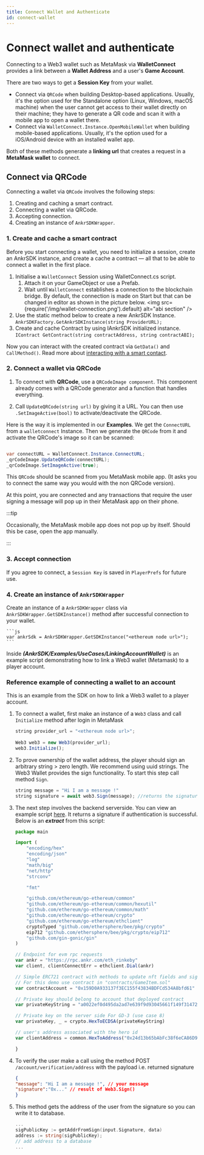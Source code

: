 ```yaml
---
title: Connect Wallet and Authenticate
id: connect-wallet
---
```


# Connect wallet and authenticate

Connecting to a Web3 wallet such as MetaMask via **WalletConnect** provides a link between a **Wallet Address** and a user's **Game Account**. 

There are two ways to get a **Session Key** from your wallet. 

* Connect via `QRCode` when building Desktop-based applications. Usually, it's the option used for the Standalone option (Linux, Windows, macOS machine) when the user cannot get access to their wallet directly on their machine; they have to generate a QR code and scan it with a mobile app to open a wallet there.
* Connect via `WalletConnect.Instance.OpenMobileWallet` when building mobile-based applications. Usually, it's the option used for a iOS/Android device with an installed wallet app.  

Both of these methods generate a **linking url** that creates a request in a **MetaMask wallet** to connect.

## Connect via QRCode

Connecting a wallet via `QRCode` involves the following steps:
1. Creating and caching a smart contract.
2. Connecting a wallet via QRCode.
3. Accepting connection.
4. Creating an instance of `AnkrSDKWrapper`.

### 1. Create and cache a smart contract

Before you start connecting a wallet, you need to initialize a session, create an AnkrSDK instance, and create a cache a contract — all that to be able to connect a wallet in the first place.

1. Initialise a `WalletConnect` Session using WalletConnect.cs script. 
   1. Attach it on your GameObject or use a Prefab. 
   2. Wait until `WalletConnect` establishes a connection to the blockchain bridge. By default, the connection is made on Start but that can be changed in editor as shown in the picture below.
      <img src={require('/img/wallet-connection.png').default} alt="abi section" />
2. Use the static method below to create a new AnkrSDK Instance.
   ```AnkrSDKFactory.GetAnkrSDKInstance(string ProviderURL);```
3. Create and cache Contract by using IAnkrSDK initialized instance.
   ```IContract GetContract(string contractAddress, string contractABI);```

Now you can interact with the created contract via `GetData()` and `CallMethod()`. Read more about [interacting with a smart contact](https://ankr.com/docs/game/unity/interacting-with-blockchain/interacting-with-smart-contract). 


### 2. Connect a wallet via QRCode

1. To connect with **QRCode**, use a ```QRCodeImage component```.
This component already comes with a QRCode generator and a function that handles everything. 

2. Call `UpdateQRCode(string url)` by giving it a URL. 
You can then use `.SetImageActive(bool)` to activate/deactivate the QRCode.

Here is the way it is implemented in our **Examples**.
We get the `ConnectURL` from a `walletconnect` Instance. Then we generate the `QRCode` from it and activate the QRCode's image so it can be scanned: 

```C#

var connectURL = WalletConnect.Instance.ConnectURL;
_qrCodeImage.UpdateQRCode(connectURL);
_qrCodeImage.SetImageActive(true);

```

This `QRCode` should be scanned from you MetaMask mobile app. (It asks you to connect the same way you would with the non QRCode version). 

At this point, you are connected and any transactions that require the user signing a message will pop up in their MetaMask app on their phone. 

:::tip

Occasionally, the MetaMask mobile app does not pop up by itself. Should this be case, open the app manually.

:::

### 3. Accept connection

If you agree to connect, a `Session Key` is saved in `PlayerPrefs` for future use.

### 4. Create an instance of `AnkrSDKWrapper`

Create an instance of a `AnkrSDKWrapper` class via `AnkrSDKWrapper.GetSDKInstance()` method after successful connection to your wallet.

    ```js
    var ankrSdk = AnkrSDKWrapper.GetSDKInstance("<ethereum node url>");
    ```

Inside ***(AnkrSDK/Examples/UseCases/LinkingAccountWallet)*** is an example script demonstrating how to link a Web3 wallet (Metamask) to a player account.

### Reference example of connecting a wallet to an account

This is an example from the SDK on how to link a Web3 wallet to a player account.

1. To connect a wallet, first make an instance of a `Web3` class and call `Initialize` method after login in MetaMask

    ```js
    string provider_url = "<ethereum node url>";
            
    Web3 web3 = new Web3(provider_url);
    web3.Initialize();
    ```

2. To prove ownership of the wallet address, the player should sign an arbitrary string > zero length. We recommend using uuid strings. The Web3 Wallet provides the sign functionality. To start this step call method `Sign`.

    ```js
    string message = "Hi I am a message !"
    string signature = await web3.Sign(message); //returns the signature.
    ```

3. The next step involves the backend serverside. You can view an example script [here](https://github.com/mirage-xyz/mirage-serverside-demo/blob/main/backends/signing-go/main.go). It returns a signature if authentication is successful. Below is an ***extract*** from this script:

    ```js
    package main

    import (
        "encoding/hex"
        "encoding/json"
        "log"
        "math/big"
        "net/http"
        "strconv"

        "fmt"

        "github.com/ethereum/go-ethereum/common"
        "github.com/ethereum/go-ethereum/common/hexutil"
        "github.com/ethereum/go-ethereum/common/math"
        "github.com/ethereum/go-ethereum/crypto"
        "github.com/ethereum/go-ethereum/ethclient"
        cryptoTyped "github.com/ethersphere/bee/pkg/crypto"
        eip712 "github.com/ethersphere/bee/pkg/crypto/eip712"
        "github.com/gin-gonic/gin"
    )

    // Endpoint for evm rpc requests
    var ankr = "https://rpc.ankr.com/eth_rinkeby"
    var client, clientConnectErr = ethclient.Dial(ankr)

    // Simple ERC721 contract with methods to update nft fields and signature verification mechanism
    // For this demo use contract in "contracts/GameItem.sol"
    var contractAccount = "0x159D0A933137f3EC155f43834BDFCd534A8bfd61"

    // Private key should belong to account that deployed contract
    var privateKeyString = "a0022ef0d495da2ad7e639f9d93045661f149f31472cedf067a0712b391749df"

    // Private key on the server side For GD-3 (use case 8)
    var privateKey, _ = crypto.HexToECDSA(privateKeyString)

    // user's address associated with the hero id
    var clientAddress = common.HexToAddress("0x24d13b65bAbFc38f6eCA86D9e73C539a1e0C0196")

    }
    ```

4. To verify the user make a call using the method POST `/account/verification/address` with the payload i.e. returned signature

    ```json
    {
    "message": "Hi I am a message !", // your message
    "signature":"0x..." // result of Web3.Sign()
    }
    ```

5. This method gets the address of the user from the signature so you can write it to database.

    ```go
    ...
    sigPublicKey := getAddrFromSign(input.Signature, data)
    address := string(sigPublicKey);
    // add address to a database
    ...

    ```